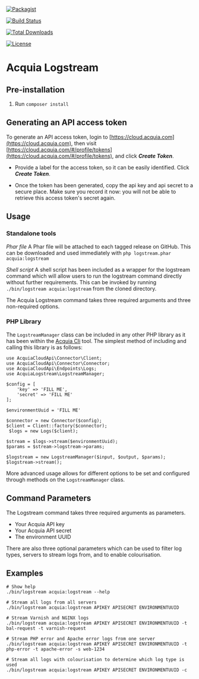 [![Packagist](https://img.shields.io/packagist/v/typhonius/acquia-logstream.svg)](https://packagist.org/packages/typhonius/acquia-logstream)

[![Build Status](https://travis-ci.org/typhonius/acquia-logstream.svg?branch=master)](https://travis-ci.org/typhonius/acquia-logstream)

[![Total Downloads](https://poser.pugx.org/typhonius/acquia-logstream/downloads.png)](https://packagist.org/packages/typhonius/acquia-logstream)

[![License](https://poser.pugx.org/typhonius/acquia-logstream/license.png)]()

  

# Acquia Logstream


## Pre-installation

1. Run `composer install`


## Generating an API access token

To generate an API access token, login to [https://cloud.acquia.com](https://cloud.acquia.com), then visit [https://cloud.acquia.com/#/profile/tokens](https://cloud.acquia.com/#/profile/tokens), and click ***Create Token***.


* Provide a label for the access token, so it can be easily identified. Click ***Create Token***.

* Once the token has been generated, copy the api key and api secret to a secure place. Make sure you record it now: you will not be able to retrieve this access token's secret again.

## Usage

### Standalone tools

*Phar file*
A Phar file will be attached to each tagged release on GitHub. This can be downloaded and used immediately with `php logstream.phar acquia:logstream`

*Shell script*
A shell script has been included as a wrapper for the logstream command which will allow users to run the logstream command directly without further requirements. This can be invoked by running `./bin/logstream acquia:logstream` from the cloned directory.

The Acquia Logstream command takes three required arguments and three non-required options.
 
  
  
### PHP Library

The `LogstreamManager` class can be included in any other PHP library as it has been within the [Acquia Cli](https://github.com/typhonius/acquia_cli) tool. The simplest method of including and calling this library is as follows:

````
use AcquiaCloudApi\Connector\Client;
use AcquiaCloudApi\Connector\Connector;
use AcquiaCloudApi\Endpoints\Logs;
use AcquiaLogstream\LogstreamManager;

$config = [
    'key' => 'FILL ME',
    'secret' => 'FILL ME'
];

$environmentUuid = 'FILL ME'

$connector = new Connector($config);
$client = Client::factory($connector);
 $logs = new Logs($client);

$stream = $logs->stream($environmentUuid);
$params = $stream->logstream->params;

$logstream = new LogstreamManager($input, $output, $params);
$logstream->stream();
````

More advanced usage allows for different options to be set and configured through methods on the `LogstreamManager` class.


## Command Parameters

The Logstream command takes three required arguments as parameters.

* Your Acquia API key
* Your Acquia API secret
* The environment UUID

There are also three optional parameters which can be used to filter log types, servers to stream logs from, and to enable colourisation.


## Examples

````
# Show help
./bin/logstream acquia:logstream --help

# Stream all logs from all servers
./bin/logstream acquia:logstream APIKEY APISECRET ENVIRONMENTUUID

# Stream Varnish and NGINX logs 
./bin/logstream acquia:logstream APIKEY APISECRET ENVIRONMENTUUID -t bal-request -t varnish-request

# Stream PHP error and Apache error logs from one server
./bin/logstream acquia:logstream APIKEY APISECRET ENVIRONMENTUUID -t php-error -t apache-error -s web-1234

# Stream all logs with colourisation to determine which log type is used
./bin/logstream acquia:logstream APIKEY APISECRET ENVIRONMENTUUID -c
````